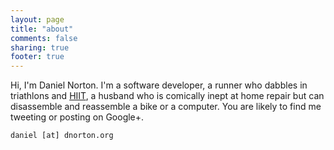 ```yaml
---
layout: page
title: "about"
comments: false
sharing: true
footer: true
---
```


Hi, I'm Daniel Norton. I'm a software developer, a runner who dabbles in triathlons
and [HIIT](http://en.wikipedia.org/wiki/High-intensity_interval_training),
a husband who is comically inept at home repair but can disassemble and reassemble a bike or a computer.
You are likely to find me tweeting or posting on Google+.

<a class="btn btn-default" href="http://www.twitter.com/dnorton"><i class="fa fa-twitter-square fa-2x"></i></a>
 <a href="https://plus.google.com/{{ site.googleplus_user }}?rel=author"><i class="fa fa-google-plus-square fa-2x"></i></a>
   <a href="https://github.com/{{site.github_user}}"><i class="fa fa-github-square fa-2x"></i></a>

`daniel [at] dnorton.org`
